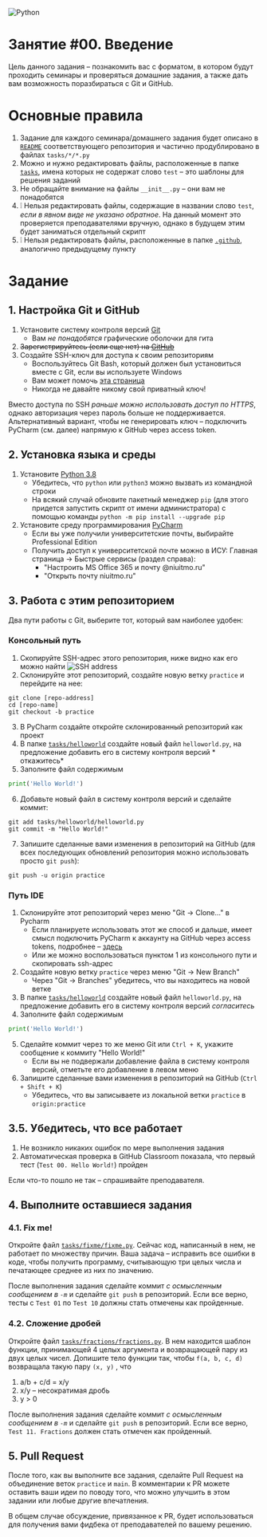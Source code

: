 ![Python](https://i2ds.org/wp-content/uploads/2020/03/python-faq-670x335-1.jpg)

# Занятие #00. Введение

Цель данного задания &ndash; познакомить вас с форматом, в котором будут проходить семинары и проверяться домашние
задания, а также дать вам возможность поразбираться с Git и GitHub.

# Основные правила

1. Задание для каждого семинара/домашнего задания будет описано в [`README`](README.md)
   соответствующего репозитория и частично продублировано в файлах `tasks/*/*.py`
2. Можно и нужно редактировать файлы, расположенные в папке [`tasks`](tasks), имена которых не содержат слово `test`
   &ndash; это шаблоны для решения заданий
3. Не обращайте внимание на файлы `__init__.py` &ndash; они вам не понадобятся
4. :grey_exclamation: Нельзя редактировать файлы, содержащие в названии слово `test`, *если в явном виде не указано
   обратное*. На данный момент это проверяется преподавателями вручную, однако в будущем этим будет заниматься отдельный
   скрипт
5. :grey_exclamation: Нельзя редактировать файлы, расположенные в папке [`.github`](.github), аналогично предыдущему
   пункту

# Задание

## 1. Настройка Git и GitHub

1. Установите систему контроля версий [Git](https://git-scm.com/downloads)
    * Вам *не понадобятся* графические оболочки для гита
2. ~~Зарегистрируйтесь (если еще нет) на [GitHub](https://github.com)~~
3. Создайте SSH-ключ для доступа к своим репозиториям
    * Воспользуйтесь Git Bash, который должен был установиться вместе с Git, если вы используете Windows
    * Вам может
      помочь [эта страница](https://docs.github.com/en/github/authenticating-to-github/connecting-to-github-with-ssh/about-ssh)
    * Никогда не давайте никому свой приватный ключ!

Вместо доступа по SSH *раньше можно использовать доступ по HTTPS*, однако авторизация через пароль больше не
поддерживается. Альтернативный вариант, чтобы не генерировать ключ &ndash; подключить PyCharm (см. далее) напрямую к
GitHub через access token.

## 2. Установка языка и среды

1. Установите [Python 3.8](https://www.python.org/downloads/)
    * Убедитесь, что `python` или `python3` можно вызвать из командной строки
    * На всякий случай обновите пакетный менеджер `pip` (для этого придется запустить скрипт от имени администратора) с
      помощью команды `python -m pip install --upgrade pip`
2. Установите среду программирования [PyCharm](https://www.jetbrains.com/pycharm/)
    * Если вы уже получили университетские почты, выбирайте Professional Edition
    * Получить доступ к университетской почте можно в ИСУ: Главная страница -> Быстрые сервисы (раздел справа):
        * "Настроить MS Office 365 и почту @niuitmo.ru"
        * "Открыть почту niuitmo.ru"

## 3. Работа с этим репозиторием

Два пути работы с Git, выберите тот, который вам наиболее удобен:

### Консольный путь

1. Скопируйте SSH-адрес этого репозитория, ниже видно как его можно найти
   ![SSH address](https://i.ibb.co/Zf9cfWy/download.png)
2. Склонируйте этот репозиторий, создайте новую ветку `practice` и перейдите на нее:

```shell
git clone [repo-address]
cd [repo-name]
git checkout -b practice
```

3. В PyCharm создайте откройте склонированный репозиторий как проект
4. В папке [`tasks/helloworld`](tasks/helloworld) создайте новый файл `helloworld.py`, на предложение добавить его в
   систему контроля версий *
   откажитесь*
5. Заполните файл содержимым

```python
print('Hello World!')
```

6. Добавьте новый файл в систему контроля версий и сделайте коммит:

```shell
git add tasks/helloworld/helloworld.py
git commit -m "Hello World!"
```

7. Запишите сделанные вами изменения в репозиторий на GitHub (для всех последующих обновлений репозитория можно
   использовать просто `git push`):

```shell
git push -u origin practice
```

### Путь IDE

1. Склонируйте этот репозиторий через меню "Git &rightarrow; Clone..." в Pycharm
    * Если планируете использовать этот же способ и дальше, имеет смысл подключить PyCharm к аккаунту на GitHub через
      access tokens, подробнее &ndash; [здесь](https://www.jetbrains.com/help/pycharm/github.html)
    * Или же можно воспользоваться пунктом 1 из консольного пути и скопировать ssh-адрес
2. Создайте новую ветку `practice` через меню "Git &rightarrow; New Branch"
    * Через "Git &rightarrow; Branches" убедитесь, что вы находитесь на новой ветке
3. В папке [`tasks/helloworld`](tasks/helloworld) создайте новый файл `helloworld.py`, на предложение добавить его в
   систему контроля версий *согласитесь*
4. Заполните файл содержимым

```python
print('Hello World!')
```

5. Сделайте коммит через то же меню Git или `Ctrl + K`, укажите сообщение к коммиту "Hello World!"
    * Если вы не подвержали добавление файла в систему контроля версий, отметьте его добавление в левом меню
6. Запишите сделанные вами изменения в репозиторий на GitHub (`Ctrl + Shift + K`)
    * Убедитесь, что вы записываете из локальной ветки `practice` в `origin:practice`

## 3.5. Убедитесь, что все работает

1. Не возникло никаких ошибок по мере выполнения задания
2. Автоматическая проверка в GitHub Classroom показала, что первый тест (`Test 00. Hello World!`) пройден

Если что-то пошло не так &ndash; спрашивайте преподавателя.

## 4. Выполните оставшиеся задания

### 4.1. Fix me!

Откройте файл [`tasks/fixme/fixme.py`](tasks/fixme/fixme.py). Сейчас код, написанный в нем, не работает по множеству
причин. Ваша задача &ndash; исправить все ошибки в коде, чтобы получить программу, считывающую три целых числа и
печатающее среднее из них по значению.

После выполнения задания сделайте коммит *с осмысленным сообщением в `-m`* и сделайте `git push` в репозиторий. Если
все верно, тесты с `Test 01` по `Test 10` должны стать отмечены как пройденные.

### 4.2. Сложение дробей

Откройте файл [`tasks/fractions/fractions.py`](tasks/fractions/fractions.py). В нем находится шаблон функции,
принимающей 4 целых аргумента и возвращающей пару из двух целых чисел. Допишите тело функции так, чтобы `f(a, b, c, d)`
возвращала такую пару `(x, y)`
, что

1. a/b + c/d = x/y
2. x/y &ndash; несократимая дробь
3. y > 0

После выполнения задания сделайте коммит *с осмысленным сообщением в `-m`* и сделайте `git push` в репозиторий. Если
все верно, `Test 11. Fractions` должен стать отмечен как пройденный.

## 5. Pull Request

После того, как вы выполните все задания, сделайте Pull Request на объединение веток `practice` и `main`. В комментарии
к PR можете оставить ваши идеи по поводу того, что можно улучшить в этом задании или любые другие впечатления.

В общем случае обсуждение, привязанное к PR, будет использоваться для получения вами фидбека от преподавателей по вашему
решению.
